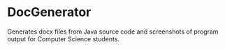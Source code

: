 # DocGenerator
Generates docx files from Java source code and screenshots of program output for Computer Science students.

